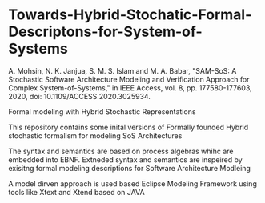 # Towards-Hybrid-Stochatic-Formal-Descriptons-for-System-of-Systems
A. Mohsin, N. K. Janjua, S. M. S. Islam and M. A. Babar, "SAM-SoS: A Stochastic Software Architecture Modeling and Verification Approach for Complex System-of-Systems," in IEEE Access, vol. 8, pp. 177580-177603, 2020, doi: 10.1109/ACCESS.2020.3025934.



Formal modeling with Hybrid Stochastic Representations

This repository contains some inital versions of Formally founded Hybrid stochastic formalism for modeling SoS Architectures

The syntax and semantics are based on process algebras whihc are embedded into EBNF. Extneded syntax and semantics are inspeired by exisitng formal modeling descriptions for Software Architecture Modleing

A model dirven approach is used based Eclipse Modeling Framework using tools like Xtext and Xtend based on JAVA

